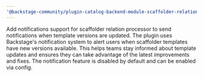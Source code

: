 ```yaml
---
'@backstage-community/plugin-catalog-backend-module-scaffolder-relation-processor': minor
---
```


Add notifications support for scaffolder relation processor to send notifications when template versions are updated. The plugin uses Backstage's notification system to alert users when scaffolder templates have new versions available. This helps teams stay informed about template updates and ensures they can take advantage of the latest improvements and fixes. The notification feature is disabled by default and can be enabled via config.
